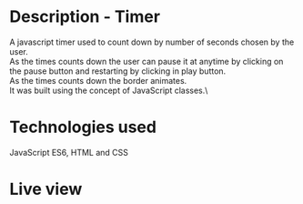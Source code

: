 # Description - Timer

A javascript timer used to count down by number of seconds chosen by the user.\
As the times counts down the user can pause it at anytime by clicking on the pause button and restarting by clicking in play button.\
As the times counts down the border animates.\
It was built using the concept of JavaScript classes.\

# Technologies used

JavaScript ES6, HTML and CSS

# Live view

